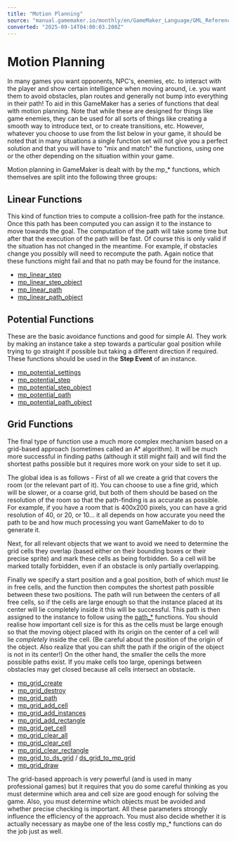 ```yaml
---
title: "Motion Planning"
source: "manual.gamemaker.io/monthly/en/GameMaker_Language/GML_Reference/Movement_And_Collisions/Motion_Planning/Motion_Planning.htm"
converted: "2025-09-14T04:00:03.200Z"
---
```


# Motion Planning

In many games you want opponents, NPC's, enemies, etc. to interact with the player and show certain intelligence when moving around, i.e. you want them to avoid obstacles, plan routes and generally not bump into everything in their path! To aid in this GameMaker has a series of functions that deal with motion planning. Note that while these are designed for things like game enemies, they can be used for all sorts of things like creating a smooth way to introduce text, or to create transitions, etc. However, whatever you choose to use from the list below in your game, it should be noted that in many situations a single function set will not give you a perfect solution and that you will have to "mix and match" the functions, using one or the other depending on the situation within your game.

Motion planning in GameMaker is dealt with by the mp\_\* functions, which themselves are split into the following three groups:

## Linear Functions

This kind of function tries to compute a collision-free path for the instance. Once this path has been computed you can assign it to the instance to move towards the goal. The computation of the path will take some time but after that the execution of the path will be fast. Of course this is only valid if the situation has not changed in the meantime. For example, if obstacles change you possibly will need to recompute the path. Again notice that these functions might fail and that no path may be found for the instance.

-   [mp\_linear\_step](mp_linear_step.md)
-   [mp\_linear\_step\_object](mp_linear_step_object.md)
-   [mp\_linear\_path](mp_linear_path.md)
-   [mp\_linear\_path\_object](../../../../../../../GameMaker_Language/GML_Reference/Movement_And_Collisions/Motion_Planning/mp_linear_path_object.md)

## Potential Functions

These are the basic avoidance functions and good for simple AI. They work by making an instance take a step towards a particular goal position while trying to go straight if possible but taking a different direction if required. These functions should be used in the **Step Event** of an instance.

-   [mp\_potential\_settings](mp_potential_settings.md)
-   [mp\_potential\_step](mp_potential_step.md)
-   [mp\_potential\_step\_object](mp_potential_step_object.md)
-   [mp\_potential\_path](mp_potential_path.md)
-   [mp\_potential\_path\_object](../../../../../../../GameMaker_Language/GML_Reference/Movement_And_Collisions/Motion_Planning/mp_potential_path_object.md)

## Grid Functions

The final type of function use a much more complex mechanism based on a grid-based approach (sometimes called an A\* algorithm). It will be much more successful in finding paths (although it still might fail) and will find the shortest paths possible but it requires more work on your side to set it up.

The global idea is as follows - First of all we create a grid that covers the room (or the relevant part of it). You can choose to use a fine grid, which will be slower, or a coarse grid, but both of them should be based on the resolution of the room so that the path-finding is as accurate as possible. For example, if you have a room that is 400x200 pixels, you can have a grid resolution of 40, or 20, or 10... it all depends on how accurate you need the path to be and how much processing you want GameMaker to do to generate it.

Next, for all relevant objects that we want to avoid we need to determine the grid cells they overlap (based either on their bounding boxes or their precise sprite) and mark these cells as being forbidden. So a cell will be marked totally forbidden, even if an obstacle is only partially overlapping.

Finally we specify a start position and a goal position, both of which _must_ lie in free cells, and the function then computes the shortest path possible between these two positions. The path will run between the centers of all free cells, so if the cells are large enough so that the instance placed at its center will lie completely inside it this will be successful. This path is then assigned to the instance to follow using the [path\_\*](../../Asset_Management/Paths/Paths.md) functions. You should realise how important cell size is for this as the cells must be large enough so that the moving object placed with its origin on the center of a cell will lie _completely_ inside the cell. (Be careful about the position of the origin of the object. Also realize that you can shift the path if the origin of the object is not in its center!) On the other hand, the smaller the cells the more possible paths exist. If you make cells too large, openings between obstacles may get closed because all cells intersect an obstacle.

-   [mp\_grid\_create](mp_grid_create.md)
-   [mp\_grid\_destroy](mp_grid_destroy.md)
-   [mp\_grid\_path](mp_grid_path.md)
-   [mp\_grid\_add\_cell](mp_grid_add_cell.md)
-   [mp\_grid\_add\_instances](mp_grid_add_instances.md)
-   [mp\_grid\_add\_rectangle](mp_grid_add_rectangle.md)
-   [mp\_grid\_get\_cell](../../../../../../../GameMaker_Language/GML_Reference/Movement_And_Collisions/Motion_Planning/mp_grid_get_cell.md)
-   [mp\_grid\_clear\_all](mp_grid_clear_all.md)
-   [mp\_grid\_clear\_cell](../../../../../../../GameMaker_Language/GML_Reference/Movement_And_Collisions/Motion_Planning/mp_grid_clear_cell.md)
-   [mp\_grid\_clear\_rectangle](mp_grid_clear_rectangle.md)
-   [mp\_grid\_to\_ds\_grid](mp_grid_to_ds_grid.md) / [ds\_grid\_to\_mp\_grid](../../Data_Structures/DS_Grids/ds_grid_to_mp_grid.md)
-   [mp\_grid\_draw](../../../../../../../GameMaker_Language/GML_Reference/Movement_And_Collisions/Motion_Planning/mp_grid_draw.md)

The grid-based approach is very powerful (and is used in many professional games) but it requires that you do some careful thinking as you must determine which area and cell size are good enough for solving the game. Also, you must determine which objects must be avoided and whether precise checking is important. All these parameters strongly influence the efficiency of the approach. You must also decide whether it is actually necessary as maybe one of the less costly mp\_\* functions can do the job just as well.